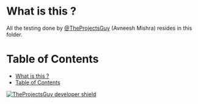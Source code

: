 # What is this ?
All the testing done by [@TheProjectsGuy](https://github.com/TheProjectsGuy) (Avneesh Mishra) resides in this folder.

# Table of Contents
- [What is this ?](#what-is-this)
- [Table of Contents](#table-of-contents)


[![TheProjectsGuy developer shield](https://img.shields.io/badge/Dev-TheProjectsGuy-0061ff.svg)](https://github.com/TheProjectsGuy)
